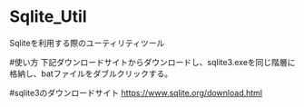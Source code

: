 # Sqlite_Util
Sqliteを利用する際のユーティリティツール

#使い方
下記ダウンロードサイトからダウンロードし、sqlite3.exeを同じ階層に格納し、batファイルをダブルクリックする。

#sqlite3のダウンロードサイト
https://www.sqlite.org/download.html

